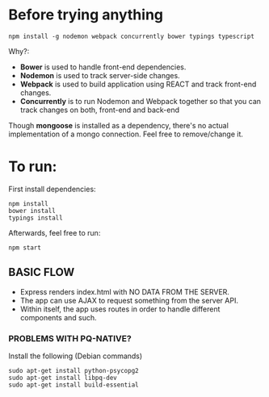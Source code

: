 # Before trying anything #

```node
npm install -g nodemon webpack concurrently bower typings typescript
```

Why?:
* **Bower** is used to handle front-end dependencies.
* **Nodemon** is used to track server-side changes.
* **Webpack** is used to build application using REACT and track front-end changes.
* **Concurrently** is to run Nodemon and Webpack together so that you can track changes on both, front-end and back-end

Though **mongoose** is installed as a dependency, there's no actual implementation of a mongo connection. Feel free to remove/change it.

# To run: #
First install dependencies:
```node
npm install
bower install
typings install
```
Afterwards, feel free to run:
```node
npm start
```

## BASIC FLOW ##

* Express renders index.html with NO DATA FROM THE SERVER.
* The app can use AJAX to request something from the server API.
* Within itself, the app uses routes in order to handle different components and such.


### PROBLEMS WITH PQ-NATIVE? ###
Install the following (Debian commands)
```node
sudo apt-get install python-psycopg2
sudo apt-get install libpq-dev
sudo apt-get install build-essential
```

